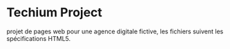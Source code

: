 # Techium Project
projet de pages web pour une agence digitale fictive, les fichiers suivent les spécifications HTML5.